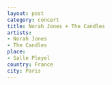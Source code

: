```yaml
---
layout: post
category: concert
title: Norah Jones + The Candles
artists: 
- Norah Jones
- The Candles
place: 
- Salle Pleyel
country: France
city: Paris
---
```


